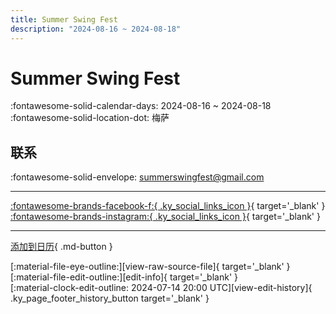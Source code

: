 ```yaml
---
title: Summer Swing Fest
description: "2024-08-16 ~ 2024-08-18"
---
```


# Summer Swing Fest 

:fontawesome-solid-calendar-days: 2024-08-16 ~ 2024-08-18  
:fontawesome-solid-location-dot: 梅萨  

## 联系

:fontawesome-solid-envelope: <summerswingfest@gmail.com>  

---

 [:fontawesome-brands-facebook-f:{ .ky_social_links_icon }](https://www.facebook.com/profile.php?id=61556376145233){ target='_blank' } [:fontawesome-brands-instagram:{ .ky_social_links_icon }](https://instagram.com/summerswingfest){ target='_blank' }

---

[添加到日历](https://swing.news/ics/zh-Hans/2024/en_US/summer-swing-fest-2024.ics){ .md-button }

<div class="ky_page_footer" markdown>
<div class="ky_page_footer_trailing" markdown="span">
[:material-file-eye-outline:][view-raw-source-file]{ target='_blank' }
[:material-file-edit-outline:][edit-info]{ target='_blank' }
</div>
<div class="ky_page_footer_leading" markdown="span">
[:material-clock-edit-outline: 2024-07-14 20:00 UTC][view-edit-history]{ .ky_page_footer_history_button target='_blank' }
</div>
</div>

[view-raw-source-file]: https://github.com/swingdance/events/blob/main/2024/en_US/summer-swing-fest-2024.json "查看原始源文件"
[edit-info]: https://github.com/swingdance/events/issues/new?assignees=&labels=update+event&projects=&template=03-update_entity.yml&title=%5B2024%2Fen_US%5D%20Summer%20Swing%20Fest&region=en_US&year=2024&id=summer-swing-fest-2024&name=Summer%20Swing%20Fest&org_id= "编辑信息"

[view-edit-history]: https://github.com/swingdance/events/commits/main/2024/en_US/summer-swing-fest-2024.json "查看编辑历史"
